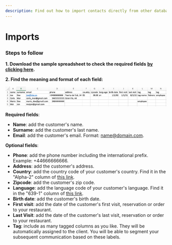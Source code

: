 ```yaml
---
description: Find out how to import contacts directly from other databases.
---
```


# Imports

### Steps to follow

**1. Download the sample spreadsheet to check the required fields** [**by clicking here**](https://static.cheerfy.com/static-resources/customer\_import\_template\_1.2.csv)**.**

**2. Find the meaning and format of each field:**

![](<../../../.gitbook/assets/image (170).png>)

**Required fields**:

* **Name**: add the customer's name.
* **Surname**: add the customer's last name.
* **Email**: add the customer's email. Format: name@domain.com.

**Optional fields**:

* **Phone**: add the phone number including the international prefix. Example: +44666666666.
* **Address**: add the customer's address.
* **Country**: add the country code of your customer's country. Find it in the "Alpha-2" column of [this link](https://www.iban.com/country-codes).
* **Zipcode**: add the customer's zip code.
* **Language**: add the language code of your customer's language. Find it in the "639-1" column of [this link](https://en.wikipedia.org/wiki/List\_of\_ISO\_639-1\_codes).
* **Birth date**: add the customer's birth date.
* **First visit**: add the date of the customer's first visit, reservation or order to your restaurant.
* **Last Visit**: add the date of the customer's last visit, reservation or order to your restaurant.
* **Tag**: include as many tagged columns as you like. They will be automatically assigned to the client. You will be able to segment your subsequent communication based on these labels.
